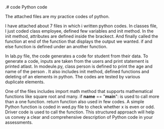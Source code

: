 .# code
Python code

The attached files are my practice codes of python.

I have attached about 7 files in which i written python codes. In classes file, I just coded class employee, defined few variables and init method.
In the init method, attributes are defined inside the brackect.
And finally called the function at end of the function that displays the output we wanted.
if and else function is defined under an another function.

In lab.py file, the code generates a code for student from their data.
To generate a code, inputs are taken from the users and print statement is printed atlast.
In modeule.py, class person is defined to print the age and name of the person . It also includes init method, defined functions and deleting of an elements in python.
The codes are tested by various duplicate elements.

One of the files includes import math method that supports mathematical functions like square root and many.
if __name__ == "__main__": is used to call more than a one function.
return function also used in few codes.
A simple Python function is coded in wed.py file to check whether x is even or odd. Driver code is used to call the function.
This structured approach will help us convey a clear and comprehensive description of Python code in your assessments.

